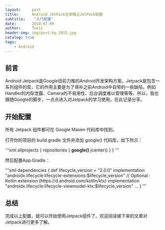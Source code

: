 ```yaml
---
layout:     post
title:      Android JetPack全家桶之JetPack配置
subtitle:    "入门配置"
date:       2019-07-09
author:     Toeii
header-img: img/post-bg-2015.jpg
catalog: true
tags:
    - Android
---
```



## 前言

Android Jetpack是Google目前力推的Android开发架构方案。Jetpack是包含一系列组件的库，它的作用主要是为了填补之前Android中自带的一些缺陷，例如Handler的内存泄露、Camera的不易用性、后台调度难以管理等等。所以，我也跟随Google的脚步，一点点进入对Jetpack的学习使用，在此记录分享。

## 开始配置

所有 Jetpack 组件都可在 Google Maven 代码库中找到。

打开你的项目的 build.gradle 文件并添加 google() 代码库，如下所示：

'''xml
    allprojects {
        repositories {
            **google()**
            jcenter()
        }
    }
'''

然后配置App.Gradle：

'''xml
    dependencies {
        def lifecycle_version = "2.0.0"
        implementation "androidx.lifecycle:lifecycle-extensions:$lifecycle_version"
        // Optional : Kotlin extension (https://d.android.com/kotlin/ktx)
        implementation "androidx.lifecycle:lifecycle-viewmodel-ktx:$lifecycle_version"
        ...
    }
'''

## 总结

完成以上配置，就可以开始使用Jetpack组件了。欢迎阅读接下来的文章对Jetpack进行更多了解。



